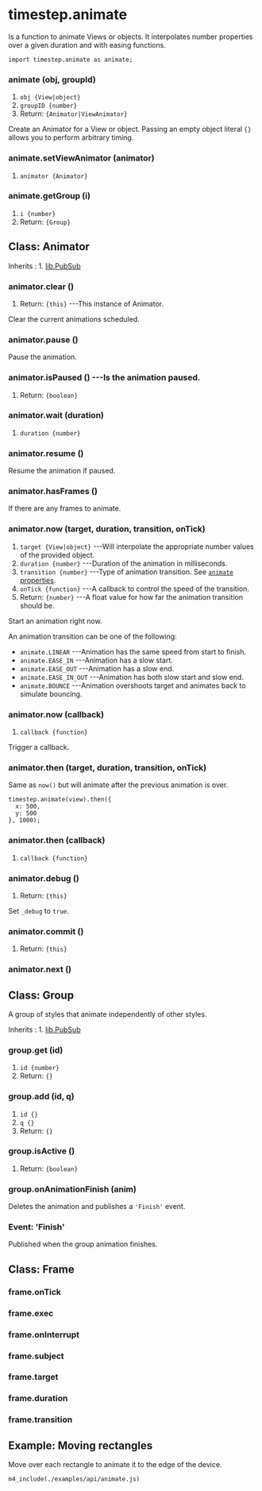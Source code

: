 # timestep.animate

Is a function to animate Views or objects. It interpolates
number properties over a given duration and with easing
functions.

~~~
import timestep.animate as animate;
~~~

### animate (obj, groupId)
1. `obj {View|object}`
2. `groupID {number}`
3. Return: `{Animator|ViewAnimator}`

Create an Animator for a View or object. Passing an empty
object literal `{}` allows you to perform arbitrary timing.

### animate.setViewAnimator (animator)
1. `animator {Animator}`

### animate.getGroup (i)
1. `i {number}`
2. Return: `{Group}`


## Class: Animator

Inherits
:    1. [lib.PubSub](./lib-pubsub.html)

### animator.clear ()
1. Return: `{this}` ---This instance of Animator.

Clear the current animations scheduled.

### animator.pause ()

Pause the animation.

### animator.isPaused () ---Is the animation paused.
1. Return: `{boolean}`

### animator.wait (duration)
1. `duration {number}`

### animator.resume ()

Resume the animation if paused.

### animator.hasFrames ()

If there are any frames to animate.

### animator.now (target, duration, transition, onTick)
1. `target {View|object}` ---Will interpolate the appropriate number values of the provided object.
2. `duration {number}` ---Duration of the animation in milliseconds.
3. `transition {number}` ---Type of animation transition. See [`animate` properties](#properties).
4. `onTick {function}` ---A callback to control the speed of the transition.
5. Return: `{number}` ---A float value for how far the animation transition should be.

Start an animation right now.

An animation transition can be one of the following:

* `animate.LINEAR` ---Animation has the same speed from start to finish.
* `animate.EASE_IN` ---Animation has a slow start.
* `animate.EASE_OUT` ---Animation has a slow end.
* `animate.EASE_IN_OUT` ---Animation has both slow start and slow end.
* `animate.BOUNCE` ---Animation overshoots target and animates back to simulate bouncing.


### animator.now (callback)
1. `callback {function}`

Trigger a callback.

### animator.then (target, duration, transition, onTick)

Same as `now()` but will animate after the previous animation is over.

~~~
timestep.animate(view).then({
  x: 500,
  y: 500
}, 1000);
~~~

### animator.then (callback)
1. `callback {function}`

### animator.debug ()
1. Return: `{this}`

Set `_debug` to `true`.

### animator.commit ()
1. Return: `{this}`

### animator.next ()


## Class: Group

A group of styles that animate independently of other styles.

Inherits
:    1. [lib.PubSub](./lib-pubsub.html)

### group.get (id)
1. `id {number}`
2. Return: `{}`

### group.add (id, q)
1. `id {}`
2. `q {}`
3. Return: `{}`

### group.isActive ()
1. Return: `{boolean}`

### group.onAnimationFinish (anim)

Deletes the animation and publishes a `'Finish'` event.

### Event: \'Finish\'

Published when the group animation finishes.


## Class: Frame

### frame.onTick

### frame.exec

### frame.onInterrupt

### frame.subject

### frame.target

### frame.duration

### frame.transition


## Example: Moving rectangles

Move over each rectangle to animate it to the edge of the device.

~~~
m4_include(./examples/api/animate.js)
~~~
